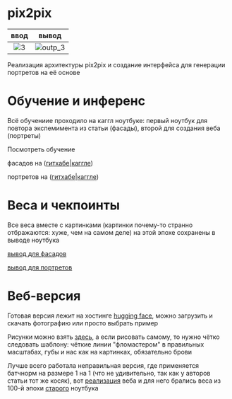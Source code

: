 # pix2pix
ввод            |  вывод
:-------------------------:|:-------------------------:
![3](https://github.com/Mshkf/pix2pix/assets/93014053/28d4859c-82fb-4f0f-bff8-4f84bda7a63a)  |  ![outp_3](https://github.com/Mshkf/pix2pix/assets/93014053/fdcd3737-b745-4363-a09e-1af0adddbb7b)

Реализация архитектуры pix2pix и создание интерфейса для генерации портретов на её основе
# Обучение и инференс
Всё обучениие проходило на каггл ноутбуке: первый ноутбук для повтора экспемимента из статьи (фасады), второй для создания веба (портреты)

Посмотреть обучение

фасадов на ([гитхабе](https://github.com/Mshkf/pix2pix/blob/main/exploration_pix2pix.ipynb)|[каггле](https://www.kaggle.com/code/mshkf7/pix2pix/notebook))

портретов на ([гитхабе](https://github.com/Mshkf/pix2pix/blob/main/portraits_pix2pix.ipynb)|[каггле](https://www.kaggle.com/code/mshkf7/pix2pix-portraits-dataset))
# Веса и чекпоинты
Все веса вместе с картинками (картинки почему-то странно отбражаются: хуже, чем на самом деле) на этой эпохе сохранены в выводе ноутбука

[вывод для фасадов](https://www.kaggle.com/code/mshkf7/pix2pix/output)

[вывод для портретов](https://www.kaggle.com/code/mshkf7/pix2pix-portraits-dataset/output)
# Веб-версия
Готовая версия лежит на хостинге [hugging face](https://huggingface.co/spaces/Mshkf/Sketch_2_portrait_pix2pix), можно загрузить и скачать фотографию или просто выбрать пример

Рисунки можно взять [здесь](https://github.com/Mshkf/pix2pix/blob/main/edges.zip), а если рисовать самому, то нужно чётко следовать шаблону: чёткие линии "фломастером" в правильных масштабах, губы и нас как на картинках, обязательно брови

Лучше всего работала неправильная версия, где применяется батчнорм на размере 1 на 1 (что не удивительно, так как у авторов статьи тот же косяк), вот [реализация](https://github.com/Mshkf/pix2pix/blob/main/app.py) веба и для него брались веса из 100-й эпохи [старого](https://www.kaggle.com/code/mshkf7/pix2pix-portraits-dataset/output?scriptVersionId=161597314) ноутбука


